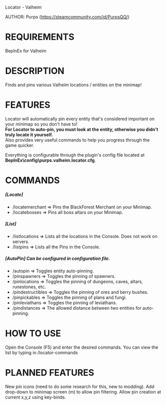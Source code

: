 Locator - Valheim

AUTHOR: Purps (https://steamcommunity.com/id/PurpsQQ/)

# REQUIREMENTS
BepInEx for Valheim

# DESCRIPTION
Finds and pins various Valheim locations / entities on the minimap!

# FEATURES
Locator will automatically pin every entity that's considered important on your minimap so you don't have to!  
**For Locator to auto-pin, you must look at the entity, otherwise you didn't truly locate it yourself.**  
Also provides very useful commands to help you progress through the game quicker.  
  
Everything is configurable through the plugin's config file located at **BepInEx\config\purps.valheim.locator.cfg**.  


# COMMANDS
##### [Locate]  
- /locatemerchant => Pins the BlackForest Merchant on your Minimap.
- /locatebosses => Pins all boss altars on your Minimap.

##### [List]  
- /listlocations => Lists all the locations in the Console. Does not work on servers.
- /listpins => Lists all the Pins in the Console.

##### [AutoPin] Can be configured in configuration file.
- /autopin => Toggles entity auto-pinning.
- /pinspawners => Toggles the pinning of spawners.
- /pinlocations => Toggles the pinning of dungeons, caves, altars, runestones, etc.
- /pindestructibles => Toggles the pinning of ores and berry bushes.
- /pinpickables => Toggles the pinning of plans and fungi.
- /pinleviathans => Toggles the pinning of leviathans.
- /pindistances => The allowed distance between two entities for auto-pinning.

# HOW TO USE
Open the Console (F5) and enter the desired commands. 
You can view the list by typing in /locator-commands

# PLANNED FEATURES
New pin icons (need to do some research for this, new to modding).
Add drop-down to minimap screen (m) to allow pin filtering.
Allow pin creation at current x,y,z using key-binds.